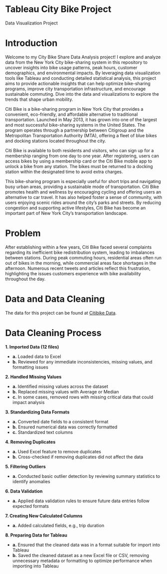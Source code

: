 # Tableau City Bike Project
Data Visualization Project 

# Introduction

Welcome to my City Bike Share Data Analysis project! 
I explore and analyze data from the New York City bike-sharing system in this repository to uncover insights into bike usage patterns, peak hours, customer demographics, and environmental impacts. By leveraging data visualization tools like Tableau and conducting detailed statistical analysis, this project aims to provide actionable insights that can help optimize bike-sharing programs, improve city transportation infrastructure, and encourage sustainable commuting. Dive into the data and visualizations to explore the trends that shape urban mobility.

Citi Bike is a bike-sharing program in New York City that provides a convenient, eco-friendly, and affordable alternative to traditional transportation. Launched in May 2013, it has grown into one of the largest and most successful bike-sharing systems in the United States. The program operates through a partnership between Citigroup and the Metropolitan Transportation Authority (MTA), offering a fleet of blue bikes and docking stations located throughout the city.

Citi Bike is available to both residents and visitors, who can sign up for a membership ranging from one day to one year. After registering, users can access bikes by using a membership card or the Citi Bike mobile app to unlock a bike from any station. The bikes must be returned to a docking station within the designated time to avoid extra charges.

This bike-sharing program is especially useful for short trips and navigating busy urban areas, providing a sustainable mode of transportation. Citi Bike promotes health and wellness by encouraging cycling and offering users an alternative to car travel. It has also helped foster a sense of community, with users enjoying scenic rides around the city’s parks and streets. By reducing congestion and supporting active lifestyles, Citi Bike has become an important part of New York City’s transportation landscape.


# Problem

After establishing within a few years, Citi Bike faced several complaints regarding its inefficient bike redistribution system, leading to imbalances between stations. During peak commuting hours, residential areas often run out of bikes in the morning, while commercial areas face shortages in the afternoon. Numerous recent tweets and articles reflect this frustration, highlighting the issues customers experience with bike availability throughout the day.


# Data and Data Cleaning

The data for this project can be found at [Citibike Data](https://citibikenyc.com/system-data).

# Data Cleaning Process

**1. Imported Data (12 files)**
   - **a.** Loaded data to Excel
   - **b.** Reviewed for any immediate inconsistencies, missing values, and formatting issues

**2. Handled Missing Values**
   - **a.** Identified missing values across the dataset
   - **b.** Replaced missing values with Average or Median
   - **c.** In some cases, removed rows with missing critical data that could impact analysis

**3. Standardizing Data Formats**
   - **a.** Converted date fields to a consistent format
   - **b.** Ensured numerical data was correctly formatted
   - **c.** Standardized text columns

**4. Removing Duplicates**
   - **a.** Used Excel feature to remove duplicates
   - **b.** Cross-checked if removing duplicates did not affect the data

**5. Filtering Outliers**
   - **a.** Conducted basic outlier detection by reviewing summary statistics to identify anomalies

**6. Data Validation**
   - **a.** Applied data validation rules to ensure future data entries follow expected formats

**7. Creating New Calculated Columns**
   - **a.** Added calculated fields, e.g., trip duration

**8. Preparing Data for Tableau**
   - **a.** Ensured that the cleaned data was in a format suitable for import into Tableau
   - **b.** Saved the cleaned dataset as a new Excel file or CSV, removing unnecessary metadata or formatting to optimize performance when importing into Tableau

